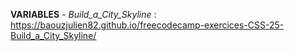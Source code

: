 <strong>VARIABLES</strong> - <em>Build_a_City_Skyline</em> : https://baouzjulien82.github.io/freecodecamp-exercices-CSS-25-Build_a_City_Skyline/
